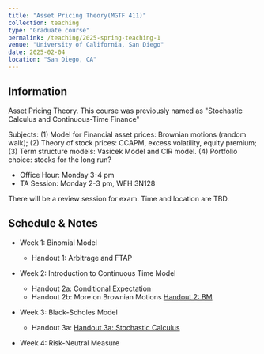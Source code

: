 ```yaml
---
title: "Asset Pricing Theory(MGTF 411)"
collection: teaching
type: "Graduate course"
permalink: /teaching/2025-spring-teaching-1
venue: "University of California, San Diego"
date: 2025-02-04
location: "San Diego, CA"
---
```


## Information
Asset Pricing Theory. This course was previously named as "Stochastic Calculus and Continuous-Time Finance"

Subjects: (1) Model for Financial asset prices: Brownian motions (random walk);
(2) Theory of stock prices: CCAPM, excess volatility, equity premium; (3) Term structure models: Vasicek Model and CIR model. (4) Portfolio choice: stocks for the long run?

+ Office Hour: Monday 3-4 pm
+ TA Session: Monday 2-3 pm, WFH 3N128

There will be a review session for exam. Time and location are TBD.
## Schedule & Notes
+ Week 1: Binomial Model
  + Handout 1: Arbitrage and FTAP

+ Week 2: Introduction to Continuous Time Model
  + Handout 2a: [Conditional Expectation](../files/Notes/Notes_on_conditional_expectation.pdf)
  + Handout 2b: More on Brownian Motions [Handout 2: BM](../files/Teaching/MGTF411_Spring25/Handout/APT_handout2_BM.pdf)
+ Week 3: Black-Scholes Model
  + Handout 3a: [Handout 3a: Stochastic Calculus](../files/Teaching/MGTF411_Spring25/Handout/APT_handout3_stochastic_calculus.pdf)
+ Week 4: Risk-Neutral Measure

[//]: # (+ Week 4: Feynman-Kac Formula)

[//]: # (+ Week 5: Term Structure of Interest Rates)

[//]: # (+ Week 6: Price Model for Multiple Stocks)

[//]: # (+ Week 7: Portfolio and Consumption Choice)

[//]: # (+ Week 8: Theory of Stock Prices: What causes stock price to)

[//]: # (  uctuate &#40;Shiller&#41;?)

[//]: # (+ Week 9: Theory of Interest Rate and Stock Return; Consumption-Based Asset Pricing Models)

[//]: # (+ Week 10: Risky Debt)
